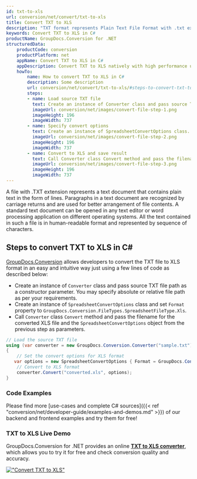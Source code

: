 ```yaml
---
id: txt-to-xls
url: conversion/net/convert/txt-to-xls
title: Convert TXT to XLS
description: "TXT format represents Plain Text File Format with .txt extension. Learn how to convert TXT to XLS file programmatically in C# language using GroupDocs.Conversion for .NET library."
keywords: Convert TXT to XLS in C#
productName: GroupDocs.Conversion for .NET
structuredData:
    productCode: conversion
    productPlatform: net
    appName: Convert TXT to XLS in C#
    appDescription: Convert TXT to XLS natively with high performance using C# language and server side GroupDocs.Conversion for .NET APIs, without the use of any software like Microsoft or Open Office.
    howTo:
        name: How to convert TXT to XLS in C# 
        description: Some description
        url: conversion/net/convert/txt-to-xls/#steps-to-convert-txt-to-xls-in-c
        steps:
        - name: Load source TXT file 
          text: Create an instance of Converter class and pass source TXT file path as a constructor parameter. You may specify absolute or relative file path as per your requirements. 
          imageUrl: conversion/net/images/convert-file-step-1.png
          imageHeight: 196
          imageWidth: 737
        - name: Specify convert options 
          text: Create an instance of SpreadsheetConvertOptions class.
          imageUrl: conversion/net/images/convert-file-step-2.png
          imageHeight: 196
          imageWidth: 737
        - name: Convert to XLS and save result 
          text: Call Converter class Convert method and pass the filename for the converted HTML file and the SpreadsheetConvertOptions object from the previous step as parameters.
          imageUrl: conversion/net/images/convert-file-step-3.png
          imageHeight: 196
          imageWidth: 737
---
```


A file with .TXT extension represents a text document that contains plain text in the form of lines. Paragraphs in a text document are recognized by carriage returns and are used for better arrangement of file contents. A standard text document can be opened in any text editor or word processing application on different operating systems. All the text contained in such a file is in human-readable format and represented by sequence of characters.

## Steps to convert TXT to XLS in C#

[GroupDocs.Conversion](https://products.groupdocs.com/conversion/net) allows developers to convert the TXT file to XLS format in an easy and intuitive way just using a few lines of code as described below:

* Create an instance of `Converter` class and pass source TXT file path as a constructor parameter. You may specify absolute or relative file path as per your requirements. 
* Create an instance of `SpreadsheetConvertOptions` class and set `Format` property to `GroupDocs.Conversion.FileTypes.SpreadsheetFileType.Xls`.
* Call `Converter` class `Convert` method and pass the filename for the converted XLS file and the `SpreadsheetConvertOptions` object from the previous step as parameters.

```csharp
// Load the source TXT file
using (var converter = new GroupDocs.Conversion.Converter("sample.txt"))
{
    // Set the convert options for XLS format
   var options = new SpreadsheetConvertOptions { Format = GroupDocs.Conversion.FileTypes.SpreadsheetFileType.Xls };
    // Convert to XLS format
    converter.Convert("converted.xls", options);
}
```

### Code Examples

Please find more [use-cases and complete C# sources]({{< ref "conversion/net/developer-guide/examples-and-demos.md" >}}) of our backend and frontend examples and try them for free!

### TXT to XLS Live Demo

GroupDocs.Conversion for .NET provides an online [**TXT to XLS converter**](https://products.groupdocs.app/conversion/txt-to-xls), which allows you to try it for free and check conversion quality and accuracy.

[!["Convert TXT to XLS"](conversion/net/images/convert-to-xls/convert-txt-to-xls.png)](https://products.groupdocs.app/conversion/txt-to-xls)